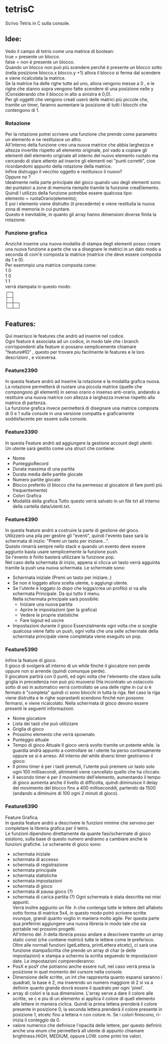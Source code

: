 # tetrisC
Scrivo Tetris in C sulla console.

## Idee:
Vedo il campo di tetris come una matrice di boolean:  
true = presente un blocco.  
false = non è presente un blocco.  
Quando un blocco non può più scendere perché è presente un blocco sotto (nella posizione blocco.x blocco.y +1) allora il blocco si ferma dal scendere e viene ricalcolata la matrice.  
Se la matrice ha delle righe tutte ad uno, allora vengono messe a 0 , e le righe che stanno sopra vengono fatte scendere di una posizione nelle y (Considerando che il blocco in alto a sinistra è 0,0).  
Per gli oggetti che vengono creati userò delle matrici più piccole che, tramite un timer, faranno aumentare la posizione di tutti i blocchi che contengono di 1.

### Rotazione
Per la rotazione potrei scrivere una funzione che prende come parametro un elemento e ne restituisce un altro.  
All'interno della funzione creo una nuova matrice che abbia larghezza e altezza invertite rispetto all elemento originale, poi vado a
copiare gli elementi dell elemento originale all interno del nuovo elemento ruotato ma cercando di stare attento ad inserire gli elementi
nei "punti corretti", cioe ricordandomi appunto della rotazione della matrice.  
Infine distruggo il vecchio oggetto e restituisco il nuovo?  
Oppure no ?  
Idealmente nella parte principale del gioco quando uso degli elementi sono dei puntatori a zone di memoria riempite tramite la funzoine
creaElemento. Quindi l utilizzo della funzione potrebbe essere qualcosa tipo:  
elemento = ruotaOrario(elemento);  
E poi l elemento viene distrutto (il precedente) e viene restituita la nuova zona di memoria in cui puntare.  
Questo è inevitabile, in quanto gli array hanno dimensioni diverse finita la rotazione.

### Funzione grafica
Anzichè inserire una nuova modalita di stampa degli elementi posso creare una nuova funzione a parte che va a disegnare le matrici in un dato modo a seconda di com'è composta la matrice  (matrice che deve essere composta da 1 e 0).  
Per esemmpio una matrice composta come:  
1 0  
1 0  
1 1  
verrà stampata in questo modo:  
┌─┐  
├─┤  
├─┼─┐  
└─┴─┘  


## Features:
Qui inserisco le features che andrò ad inserire nel codice.  
Ogni feature è associata ad un codice, in modo tale che i branch corrispondenti alla feature si possano semplicemente chiamare "feature#ID" , questo per trovare piu facilmente le features e le loro descrizioni , e viceversa.

### Feature2390
In questa feature andrò ad inserire la rotazione e la modalita grafica nuova.  
La rotazione permetterà di ruotare una piccola matrice (quelle che compongono gli elementi) in senso orario o insenso anti-orario, andando a restituire una  nuova matrice con altezza e larghezza inverse rispetto alla matrice di partenza.  
La funzione grafica invece permetterà di disegnare una matrice composta di 0 e 1 sulla console in una versione compatta e graficamente soddisfacente per essere sulla console.

### Feature3390
In questa Feature andrò ad aggiungere la gestione account degli utenti.  
Un utente sarà gestito come una struct che contiene:  
* Nome
* PunteggioRecord
* Durata massima di una partita
* Durata media delle partite giocate
* Numero partite giocate
* Blocco preferito (il blocco che ha permesso al giocatore di fare punti più frequentemente)
* Colori Grafica
* Modalità della grafica
Tutto questo verrà salvato in un file txt all interno della cartella data/utenti.txt.

### Feature4390
In questa feature andrò a costruire la parte di gestione del gioco.  
Utilizzerò una pila per gestire gli "eventi", quindi l'evento base sarà la schermata di inizio: "Premi un tasto per iniziare...".  
Questo rimarrà sempre nello stack e quando un evento deve essere aggiunto basta usare semplicemente la funzione push.  
Se l'evento è finito basterà utilizzare la funzione pop.  
Nel caso della schermata di inizio, appena si clicca un tasto verrà agguinta tramite la push una nuova schermata.
Le schermate sono:
* Schermata iniziale (Premi un tasto per iniziare..)
* Se non è loggato allora scelta utente, o aggiungi utente.
* Se l'utente è loggato (o dopo che logga/crea un profilo) si va alla schermata Principale. Da qui tutto il menu.  
Nella schermata principale sarà possibile:  
    * Iniziare una nuova partita
    * Aprire le impostazioni (per la grafica)
    * Vedere le proprie statistiche
    * Fare logout ed uscire
* Impostazioni durante il gioco
Essenzialmente ogni volta che si sceglie qualcosa viene fatto un push, ogni volta che una selle schermate della schermata principale viene completata viene eseguito un pop.

### Feature5390
Infine la feature di gioco.  
Il gioco di svolgerà all interno di un while finché il giocatore non perde oppure non si arrende (quindi comunque perde).  
Il giocatore partirà con 0 punti, ed ogni volta che l'elemento che stava sulla griglia in precedenza non può più muoversi (Ha incontrato un ostaccolo sotto di se)
in automatico verrà controllato se una delle righe in cui si è fermato è "completa" quindi ci sono blocchi in tutta la riga.
Nel caso la riga viene distrutta e le righe soprastanti scendono finché non possono fermarsi, e viene ricalcolato.
Nella schermata di gioco devono essere presenti le seguenti informazioni:
* Nome giocatore 
* Lista dei tasti che può utilizzare
* Griglia di gioco
* Prossimo elemento che verrà spownato
* Punteggio attuale
* Tempo di gioco Attuale
Il gioco verrà svolto tramite un potente while. la guardia andrà appunto a controllare se l utente ha perso continuamente oppure se si è arreso.
All interno del while diversi timer gestiranno il gioco:
* Il primo timer è per i tasti premuti, l'utente può premere un tasto solo ogni 100 millisecondi, altrimenti viene cancellato quello che ha cliccato.
* Il secondo timer è per il movimento dell'elemento, aumentando il tempo di gioco aumenta anche il livello di difficolta, quindi diminuisce il delay del movimento del blocco
fino a 400 milliseconddi, partendo da 1500 (andando a diminuire di 100 ogni 2 minuti di gioco).

### Feature6390
Feature Grafica.  
In questa feature andrò a descrivere le funzioni minime che servono per completare la libreria grafica per il tetris.  
Le funzioni dipendono direttamente da quante fasi/schermate di gioco esistono, sulla base di questo numero andranno a cambiare anche le funzioni grafiche.
Le scheramte di gioco sono:  
* schermata iniziale
* schermata di accesso
* schermata di registrazione
* schermata principale
* schermata statistiche
* schermata impostazioni
* schermata di gioco
* schermata di pausa gioco (?)
* schermata di carica partita (?)
Ogni schermata è stata descritta nei miei appunti.  
Verrà inoltre aggiunto un file .h che contenga tutte le lettere dell alfabeto sotto forma di matrice 5x4, in questo modo potrò scrivere scritte ovunque, grandi quanto voglio in maniera molto agile. Per questa parte qua preferirei aggiungere una nuova libreria in modo tale che sia portabile nei prossimi progetti.  
All'interno del .h della libreria posso andare a descrivere tramite un array static const (che contiene *matrici*) tutte le lettere come le preferisco.  
Oltre alle normali funzioni (getLettera, printLettera etcetc), ci sarà una funzione stampaScritta che prende un array di char (e delle impostazioni) e stampa a schermo la scritta seguendo le impostazioni date. Le impostazioni comprenderanno:
* PosX e posY che potranno anche essere null, nel caso verrà presa la posizione in quel momento del cursore nella console.
* Dimensione delle scritte, un int che rappresnta quanto espansi saranno i quadrati, la base è 2, ma inserendo un numero maggiore di 2 si va a definire quanto grande dovrà essere il quadrato per ogni 'pixel'.
* array di colori e la sua dimensione. L'array serve a dare il colore alle scritte, se c e piu di un elemento si applica il colore di quell elemento alle lettere in maniera ciclica. Quindi la prima lettera prenderà il colore presente in posizione 0, la seconda lettera prenderà il colore presente in posizione 1, etcetc fino a lettera n con colore m.
Se i colori finiscono, ri-inizia il conteggio da 0.
* valore numerico che definisce l'opacità delle lettere, per questo definirò anche  una enum che permetterà all utente di appunto chiamare brightness.HIGH, MEDIUM, oppure LOW. come primi tre valori.